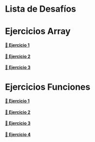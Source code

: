 # Lista de Desafíos

# Ejercicios Array


#### [🔗 Ejercicio 1](https://github.com/osobuxs/Tp-3-Rolling-JS/tree/main/Arrays/Ej1#readme)

#### [🔗 Ejercicio 2](https://github.com/osobuxs/Tp-3-Rolling-JS/tree/main/Arrays/Ej2#readme)

#### [🔗 Ejercicio 3](https://github.com/osobuxs/Tp-3-Rolling-JS/tree/main/Arrays/Ej3#readme)

# Ejercicios Funciones

#### [🔗 Ejercicio 1](https://github.com/osobuxs/Tp-3-Rolling-JS/tree/main/Funciones/Ej1#readme)

#### [🔗 Ejercicio 2](https://github.com/osobuxs/Tp-3-Rolling-JS/tree/main/Funciones/Ej2#readme)

#### [🔗 Ejercicio 3](https://github.com/osobuxs/Tp-3-Rolling-JS/tree/main/Funciones/Ej3#readme)

#### [🔗 Ejercicio 4](https://github.com/osobuxs/Tp-3-Rolling-JS/tree/main/Funciones/Ej4#readme)





